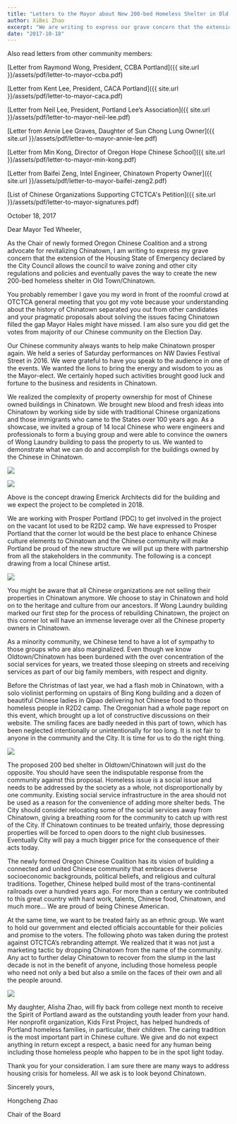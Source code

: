 ```yaml
---
title: "Letters to the Mayor about New 200-bed Homeless Shelter in Old Town/Chinatown"
author: XiBei Zhao
excerpt: "We are writing to express our grave concern that the extension of the Housing State of Emergency eventually paves the way to create the new 200-bed homeless shelter in Old Town/Chinatown."
date: "2017-10-18"
---
```


Also read letters from other community members:

[Letter from Raymond Wong, President, CCBA Portland]({{ site.url }}/assets/pdf/letter-to-mayor-ccba.pdf)

[Letter from Kent Lee, President, CACA Portland]({{ site.url }}/assets/pdf/letter-to-mayor-caca.pdf)

[Letter from Neil Lee, President, Portland Lee’s Association]({{ site.url }}/assets/pdf/letter-to-mayor-neil-lee.pdf)

[Letter from Annie Lee Graves, Daughter of Sun Chong Lung Owner]({{ site.url }}/assets/pdf/letter-to-mayor-annie-lee.pdf)

[Letter from Min Kong, Director of Oregon Hope Chinese School]({{ site.url }}/assets/pdf/letter-to-mayor-min-kong.pdf)

[Letter from Baifei Zeng, Intel Engineer, Chinatown Property Owner]({{ site.url }}/assets/pdf/letter-to-mayor-baifei-zeng2.pdf)

[List of Chinese Organizations Supporting CTCTCA's Petition]({{ site.url }}/assets/pdf/letter-to-mayor-signatures.pdf)



October 18, 2017

Dear Mayor Ted Wheeler,

As the Chair of newly formed Oregon Chinese Coalition and a strong advocate for revitalizing Chinatown, I am writing to express my grave concern that the extension of the Housing State of Emergency declared by the City Council allows the council to waive zoning and other city regulations and policies and eventually paves the way to create the new 200-bed homeless shelter in Old Town/Chinatown.

You probably remember I gave you my word in front of the roomful crowd at OTCTCA general meeting that you got my vote because your understanding about the history of Chinatown separated you out from other candidates and your pragmatic proposals about solving the issues facing Chinatown filled the gap Mayor Hales might have missed. I am also sure you did get the votes from majority of our Chinese community on the Election Day.

Our Chinese community always wants to help make Chinatown prosper again. We held a series of Saturday performances on NW Davies Festival Street in 2016. We were grateful to have you speak to the audience in one of the events.  We wanted the lions to bring the energy and wisdom to you as the Mayor-elect. We certainly hoped such activities brought good luck and fortune to the business and residents in Chinatown.

We realized the complexity of property ownership for most of Chinese owned buildings in Chinatown. We brought new blood and fresh ideas into Chinatown by working side by side with traditional Chinese organizations and those immigrants who came to the States over 100 years ago. As a showcase, we invited a group of 14 local Chinese who were engineers and professionals to form a buying group and were able to convince the owners of Wong Laundry building to pass the property to us. We wanted to demonstrate what we can do and accomplish for the buildings owned by the Chinese in Chinatown.

![](https://res.cloudinary.com/dhngj18do/image/upload/f_auto,q_auto/v1/images/282d3490362c43eb7312de4dd6b53c71)

![](https://res.cloudinary.com/dhngj18do/image/upload/f_auto,q_auto/v1/images/1c553d89a6a38d6b71e479aa71ab295b)

Above is the concept drawing Emerick Architects did for the building and we expect the project to be completed in 2018.

We are working with Prosper Portland (PDC) to get involved in the project on the vacant lot used to be R2D2 camp. We have expressed to Prosper Portland that the corner lot would be the best place to enhance Chinese culture elements to Chinatown and the Chinese community will make Portland be proud of the new structure we will put up there with partnership from all the stakeholders in the community. The following is a concept drawing from a local Chinese artist.

![](https://res.cloudinary.com/dhngj18do/image/upload/f_auto,q_auto/v1/images/b7823a315651073930664a5451ee86c8)

You might be aware that all Chinese organizations are not selling their properties in Chinatown anymore. We choose to stay in Chinatown and hold on to the heritage and culture from our ancestors. If Wong Laundry building marked our first step for the process of rebuilding Chinatown, the project on this corner lot will have an immense leverage over all the Chinese property owners in Chinatown.

As a minority community, we Chinese tend to have a lot of sympathy to those groups who are also marginalized. Even though we know Oldtown/Chinatown has been burdened with the over concentration of the social services for years, we treated those sleeping on streets and receiving services as part of our big family members, with respect and dignity.

Before the Christmas of last year, we had a flash mob in Chinatown, with a solo violinist performing on upstairs of Bing Kong building and a dozen of beautiful Chinese ladies in Qipao delivering hot Chinese food to those homeless people in R2D2 camp. The Oregonian had a whole page report on this event, which brought up a lot of constructive discussions on their website. The smiling faces are badly needed in this part of town, which has been neglected intentionally or unintentionally for too long. It is not fair to anyone in the community and the City. It is time for us to do the right thing.

![](https://res.cloudinary.com/dhngj18do/image/upload/f_auto,q_auto/v1/images/3769439b325e3efd6841f01582544e9b)

The proposed 200 bed shelter in Oldtown/Chinatown will just do the opposite. You should have seen the indisputable response from the community against this proposal. Homeless issue is a social issue and needs to be addressed by the society as a whole, not disproportionally by one community. Existing social service infrastructure in the area should not be used as a reason for the convenience of adding more shelter beds. The City should consider relocating some of the social services away from Chinatown, giving a breathing room for the community to catch up with rest of the City. If Chinatown continues to be treated unfairly, those depressing properties will be forced to open doors to the night club businesses. Eventually City will pay a much bigger price for the consequence of their acts today.

The newly formed Oregon Chinese Coalition has its vision of building a connected and united Chinese community that embraces diverse socioeconomic backgrounds, political beliefs, and religious and cultural traditions. Together, Chinese helped build most of the trans-continental railroads over a hundred years ago. For more than a century we contributed to this great country with hard work, talents, Chinese food, Chinatown, and much more… We are proud of being Chinese American.

At the same time, we want to be treated fairly as an ethnic group. We want to hold our government and elected officials accountable for their policies and promise to the voters. The following photo was taken during the protest against OTCTCA’s rebranding attempt. We realized that it was not just a marketing tactic by dropping Chinatown from the name of the community. Any act to further delay Chinatown to recover from the slump in the last decade is not in the benefit of anyone, including those homeless people who need not only a bed but also a smile on the faces of their own and all the people around.

![](https://res.cloudinary.com/dhngj18do/image/upload/f_auto,q_auto/v1/images/1f8e0eacae6eb8aa53f29c02694b9b57)

My daughter, Alisha Zhao, will fly back from college next month to receive the Spirit of Portland award as the outstanding youth leader from your hand. Her nonprofit organization, Kids First Project, has helped hundreds of Portland homeless families, in particular, their children. The caring tradition is the most important part in Chinese culture. We give and do not expect anything in return except a respect, a basic need for any human being including those homeless people who happen to be in the spot light today.

Thank you for your consideration. I am sure there are many ways to address housing crisis for homeless. All we ask is to look beyond Chinatown.

Sincerely yours,

Hongcheng Zhao

Chair of the Board
